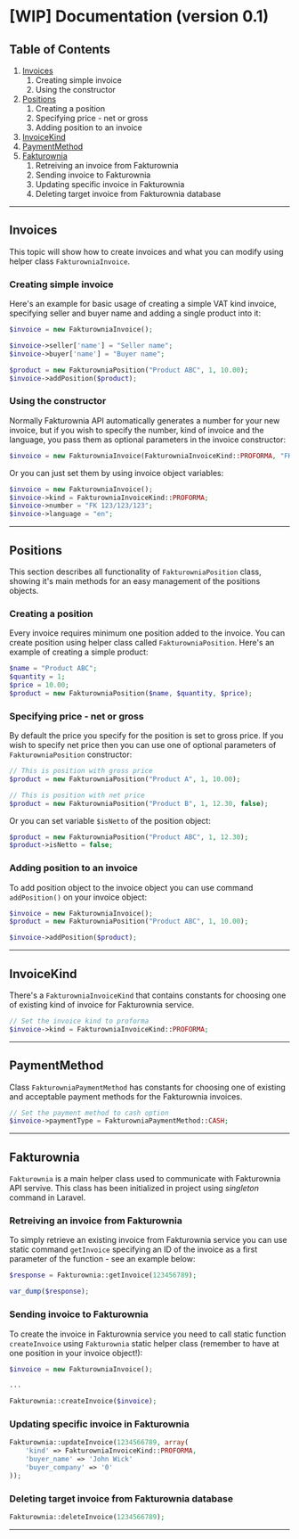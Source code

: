 # [WIP] Documentation (version 0.1)

## Table of Contents

1. [Invoices](#invoices)
    1. Creating simple invoice
    2. Using the constructor
2. [Positions](#positions)
    1. Creating a position
    2. Specifying price - net or gross
    3. Adding position to an invoice
3. [InvoiceKind](#invoicekind)
4. [PaymentMethod](#paymentmethod)
5. [Fakturownia](#fakturownia)
    1. Retreiving an invoice from Fakturownia
    2. Sending invoice to Fakturownia
    3. Updating specific invoice in Fakturownia
    4. Deleting target invoice from Fakturownia database

---

## Invoices

This topic will show how to create invoices and what you can modify using helper class `FakturowniaInvoice`.

### Creating simple invoice

Here's an example for basic usage of creating a simple VAT kind invoice, specifying seller and buyer name and adding a single product into it:

```php
$invoice = new FakturowniaInvoice();

$invoice->seller['name'] = "Seller name";
$invoice->buyer['name'] = "Buyer name";

$product = new FakturowniaPosition("Product ABC", 1, 10.00);
$invoice->addPosition($product);
```

### Using the constructor

Normally Fakturownia API automatically generates a number for your new invoice, but if you wish to specify the number, kind of invoice and the language, you pass them as optional parameters in the invoice constructor:

```php
$invoice = new FakturowniaInvoice(FakturowniaInvoiceKind::PROFORMA, "FK 123/123/123", "en");
```

Or you can just set them by using invoice object variables:

```php
$invoice = new FakturowniaInvoice();
$invoice->kind = FakturowniaInvoiceKind::PROFORMA;
$invoice->number = "FK 123/123/123";
$invoice->language = "en";
```

---

## Positions

This section describes all functionality of `FakturowniaPosition` class, showing it's main methods for an easy management of the positions objects.

### Creating a position

Every invoice requires minimum one position added to the invoice. You can create position using helper class called `FakturowniaPosition`. Here's an example of creating a simple product:

```php
$name = "Product ABC";
$quantity = 1;
$price = 10.00;
$product = new FakturowniaPosition($name, $quantity, $price);
```

### Specifying price - net or gross

By default the price you specify for the position is set to gross price. If you wish to specify net price then you can use one of optional parameters of `FakturowniaPosition` constructor:

```php
// This is position with gross price
$product = new FakturowniaPosition("Product A", 1, 10.00);

// This is position with net price
$product = new FakturowniaPosition("Product B", 1, 12.30, false);

```

Or you can set variable `$isNetto` of the position object:

```php
$product = new FakturowniaPosition("Product ABC", 1, 12.30);
$product->isNetto = false;
```

### Adding position to an invoice

To add position object to the invoice object you can use command `addPosition()` on your invoice object:

```php
$invoice = new FakturowniaInvoice();
$product = new FakturowniaPosition("Product ABC", 1, 10.00);

$invoice->addPosition($product);
```

---

## InvoiceKind

There's a `FakturowniaInvoiceKind` that contains constants for choosing one of existing kind of invoice for Fakturownia service.

```php
// Set the invoice kind to proforma
$invoice->kind = FakturowniaInvoiceKind::PROFORMA;
```

---

## PaymentMethod

Class `FakturowniaPaymentMethod` has constants for choosing one of existing and acceptable payment methods for the Fakturownia invoices.

```php
// Set the payment method to cash option
$invoice->paymentType = FakturowniaPaymentMethod::CASH;
```

---

## Fakturownia

`Fakturownia` is a main helper class used to communicate with Fakturownia API servive. This class has been initialized in project using *singleton* command in Laravel.

### Retreiving an invoice from Fakturownia

To simply retrieve an existing invoice from Fakturownia service you can use static command `getInvoice` specifying an ID of the invoice as a first parameter of the function - see an example below:

```php
$response = Fakturownia::getInvoice(123456789);

var_dump($response);
```

### Sending invoice to Fakturownia

To create the invoice in Fakturownia service you need to call static function `createInvoice` using `Fakturownia` static helper class (remember to have at one position in your invoice object!):

```php
$invoice = new FakturowniaInvoice();

...

Fakturownia::createInvoice($invoice);
```

### Updating specific invoice in Fakturownia

```php
Fakturownia::updateInvoice(1234566789, array(
    'kind' => FakturowniaInvoiceKind::PROFORMA,
    'buyer_name' => 'John Wick'
    'buyer_company' => '0'
));
```

### Deleting target invoice from Fakturownia database

```php
Fakturownia::deleteInvoice(1234566789);
```

---
